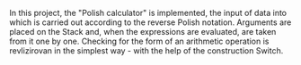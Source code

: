 In this project, the "Polish calculator" is implemented, the input of data into which is carried out according to the reverse Polish notation. Arguments are placed on the Stack and, when the expressions are evaluated, are taken from it one by one. Checking for the form of an arithmetic operation is revlizirovan in the simplest way - with the help of the construction Switch.